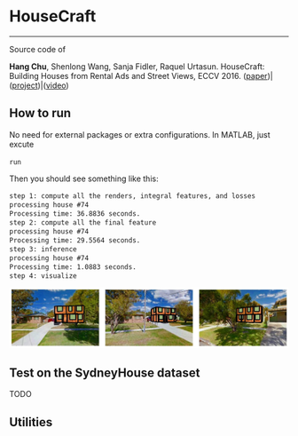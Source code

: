 # HouseCraft
----
Source code of

**Hang Chu**, Shenlong Wang, Sanja Fidler, Raquel Urtasun. HouseCraft: Building Houses from Rental Ads and Street Views, ECCV 2016. ([paper](http://chuhang.github.io/files/publications/ECCV_16.pdf))|([project](http://www.cs.toronto.edu/housecraft))|([video](https://vimeo.com/174261051))

## How to run

No need for external packages or extra configurations. In MATLAB, just excute

`run`

Then you should see something like this:

```
step 1: compute all the renders, integral features, and losses  
processing house #74  
Processing time: 36.8836 seconds.  
step 2: compute all the final feature  
processing house #74  
Processing time: 29.5564 seconds.  
step 3: inference  
processing house #74  
Processing time: 1.0883 seconds.  
step 4: visualize  
```

![](./readme_imgs/run.jpg "Logo Title Text 1")

## Test on the SydneyHouse dataset

TODO

## Utilities

